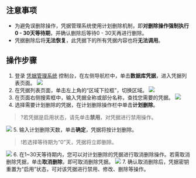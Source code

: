 ## 注意事项
- 为避免误删除操作，凭据管理系统使用计划删除机制，即**对删除操作强制执行0 - 30天等待期**，并确认删除后等待0 - 30天再进行删除。
- 凭据删除后将**无法恢复**，此凭据下的所有凭据内容也将**无法调用**。

## 操作步骤
1. 登录  [凭据管理系统](https://console.cloud.tencent.com/ssm)   控制台，在左侧导航栏中，单击**数据库凭据**，进入凭据列表页面。
 ![](https://main.qcloudimg.com/raw/bb4acaabaf38fb2c86fd54b449096ba8.png)
2. 在凭据列表页面，单击左上角的“区域下拉框”，切换区域。
   ![](https://main.qcloudimg.com/raw/d3f80a7d697c2b18f17f46c46a693d4e.png)
3. 在页面右侧搜索框中，输入凭据全称或部分名称，查找您需要的凭据。
   ![](https://main.qcloudimg.com/raw/1f10ee61a61a60bd0a0f7699edf695ec.png)
4. 选择需要计划删除的凭据，在计划删除操作栏中单击**计划删除**。
>?若凭据是启用状态，请先单击**禁用**，对凭据进行禁用操作。
>
![](https://main.qcloudimg.com/raw/0da02995f552274965f25759ba3b73ba.png)
5. 输入计划删除天数，单击**确定**，凭据将按计划删除。
>!若选择等待期为“0”天，凭据将立即删除。
>
![](https://main.qcloudimg.com/raw/a0aa2420b342f6d0d1171ecc0b9bfc4d.jpg)
6. 在1~30天等待期内，您可以对计划删除的凭据进行取消删除操作。若需取消删除凭据，单击**取消删除**，即可取消删除凭据。
![](https://main.qcloudimg.com/raw/4292f972330ca127ce03a525121c69e5.png)
7. 确认取消删除后，凭据密钥重置为“启用”状态，可对该凭据进行禁用、修改、删除等操作。
